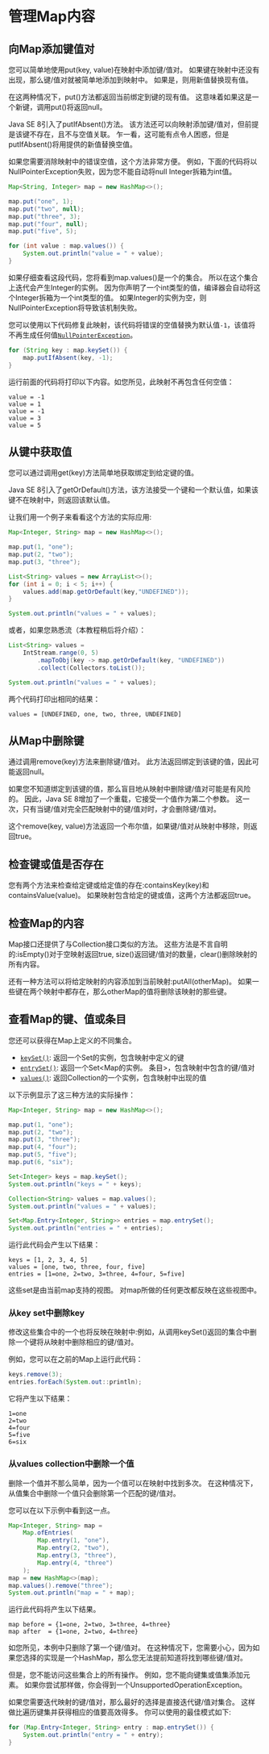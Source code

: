 # 管理Map内容

 

## 向Map添加键值对

您可以简单地使用put(key, value)在映射中添加键/值对。 如果键在映射中还没有出现，那么键/值对就被简单地添加到映射中。 如果是，则用新值替换现有值。  

在这两种情况下，put()方法都返回当前绑定到键的现有值。 这意味着如果这是一个新键，调用put()将返回null。  

Java SE 8引入了putIfAbsent()方法。 该方法还可以向映射添加键/值对，但前提是该键不存在，且不与空值关联。 乍一看，这可能有点令人困惑，但是putIfAbsent()将用提供的新值替换空值。  

如果您需要消除映射中的错误空值，这个方法非常方便。 例如，下面的代码将以NullPointerException失败，因为您不能自动将null Integer拆箱为int值。  

```java
Map<String, Integer> map = new HashMap<>();

map.put("one", 1);
map.put("two", null);
map.put("three", 3);
map.put("four", null);
map.put("five", 5);

for (int value : map.values()) {
    System.out.println("value = " + value);
}
```

如果仔细查看这段代码，您将看到map.values()是一个<Integer>的集合。 所以在这个集合上迭代会产生Integer的实例。 因为你声明了一个int类型的值，编译器会自动将这个Integer拆箱为一个int类型的值。 如果Integer的实例为空，则NullPointerException将导致该机制失败。  

您可以使用以下代码修复此映射，该代码将错误的空值替换为默认值`-1`，该值将不再生成任何值[`NullPointerException`](https://docs.oracle.com/en/java/javase/17/docs/api/java.base/java/lang/NullPointerException.html)。

```java
for (String key : map.keySet()) {
    map.putIfAbsent(key, -1);
}
```

运行前面的代码将打印以下内容。如您所见，此映射不再包含任何空值：

```text
value = -1
value = 1
value = -1
value = 3
value = 5
```

 

## 从键中获取值

您可以通过调用get(key)方法简单地获取绑定到给定键的值。  

Java SE 8引入了getOrDefault()方法，该方法接受一个键和一个默认值，如果该键不在映射中，则返回该默认值。  

让我们用一个例子来看看这个方法的实际应用:  

```java
Map<Integer, String> map = new HashMap<>();

map.put(1, "one");
map.put(2, "two");
map.put(3, "three");

List<String> values = new ArrayList<>();
for (int i = 0; i < 5; i++) {
    values.add(map.getOrDefault(key,"UNDEFINED"));
}

System.out.println("values = " + values);
```

或者，如果您熟悉流（本教程稍后将介绍）：

```java
List<String> values =
    IntStream.range(0, 5)
        .mapToObj(key -> map.getOrDefault(key, "UNDEFINED"))
        .collect(Collectors.toList());

System.out.println("values = " + values);
```

两个代码打印出相同的结果：

```text
values = [UNDEFINED, one, two, three, UNDEFINED]
```

## 从Map中删除键

通过调用remove(key)方法来删除键/值对。 此方法返回绑定到该键的值，因此可能返回null。  

如果您不知道绑定到该键的值，那么盲目地从映射中删除键/值对可能是有风险的。 因此，Java SE 8增加了一个重载，它接受一个值作为第二个参数。 这一次，只有当键/值对完全匹配映射中的键/值对时，才会删除键/值对。  

这个remove(key, value)方法返回一个布尔值，如果键/值对从映射中移除，则返回true。  

## 检查键或值是否存在

您有两个方法来检查给定键或给定值的存在:containsKey(key)和containsValue(value)。 如果映射包含给定的键或值，这两个方法都返回true。   

## 检查Map的内容

Map接口还提供了与Collection接口类似的方法。 这些方法是不言自明的:isEmpty()对于空映射返回true, size()返回键/值对的数量，clear()删除映射的所有内容。  

还有一种方法可以将给定映射的内容添加到当前映射:putAll(otherMap)。 如果一些键在两个映射中都存在，那么otherMap的值将删除该映射的那些键。  

## 查看Map的键、值或条目

您还可以获得在Map上定义的不同集合。

- [`keySet()`](https://docs.oracle.com/en/java/javase/17/docs/api/java.base/java/util/Map.html#keySet()): 返回一个Set的实例，包含映射中定义的键  
- [`entrySet()`](https://docs.oracle.com/en/java/javase/17/docs/api/java.base/java/util/Map.html#entrySet()): 返回一个Set<Map的实例。 条目>，包含映射中包含的键/值对
- [`values()`](https://docs.oracle.com/en/java/javase/17/docs/api/java.base/java/util/Map.html#values()): 返回Collection的一个实例，包含映射中出现的值

以下示例显示了这三种方法的实际操作：

```java
Map<Integer, String> map = new HashMap<>();

map.put(1, "one");
map.put(2, "two");
map.put(3, "three");
map.put(4, "four");
map.put(5, "five");
map.put(6, "six");

Set<Integer> keys = map.keySet();
System.out.println("keys = " + keys);

Collection<String> values = map.values();
System.out.println("values = " + values);

Set<Map.Entry<Integer, String>> entries = map.entrySet();
System.out.println("entries = " + entries);
```

运行此代码会产生以下结果：

```text
keys = [1, 2, 3, 4, 5]
values = [one, two, three, four, five]
entries = [1=one, 2=two, 3=three, 4=four, 5=five]
```

这些set是由当前map支持的视图。 对map所做的任何更改都反映在这些视图中。  

### 从key set中删除key

修改这些集合中的一个也将反映在映射中:例如，从调用keySet()返回的集合中删除一个键将从映射中删除相应的键/值对。  

例如，您可以在之前的Map上运行此代码：

```java
keys.remove(3);
entries.forEach(System.out::println);
```

它将产生以下结果：

```text
1=one
2=two
4=four
5=five
6=six
```

### 从values collection中删除一个值

删除一个值并不那么简单，因为一个值可以在映射中找到多次。 在这种情况下，从值集合中删除一个值只会删除第一个匹配的键/值对。  

您可以在以下示例中看到这一点。

```java
Map<Integer, String> map =
    Map.ofEntries(
        Map.entry(1, "one"),
        Map.entry(2, "two"),
        Map.entry(3, "three"),
        Map.entry(4, "three")
    );
map = new HashMap<>(map);
map.values().remove("three");
System.out.println("map = " + map);
```

运行此代码将产生以下结果。

```text
map before = {1=one, 2=two, 3=three, 4=three}
map after  = {1=one, 2=two, 4=three}
```

如您所见，本例中只删除了第一个键/值对。 在这种情况下，您需要小心，因为如果您选择的实现是一个HashMap，那么您无法提前知道将找到哪些键/值对。  

但是，您不能访问这些集合上的所有操作。 例如，您不能向键集或值集添加元素。 如果你尝试那样做，你会得到一个UnsupportedOperationException。  

如果您需要迭代映射的键/值对，那么最好的选择是直接迭代键/值对集合。 这样做比遍历键集并获得相应的值要高效得多。 你可以使用的最佳模式如下:  

```java
for (Map.Entry<Integer, String> entry : map.entrySet()) {
    System.out.println("entry = " + entry);
}
```